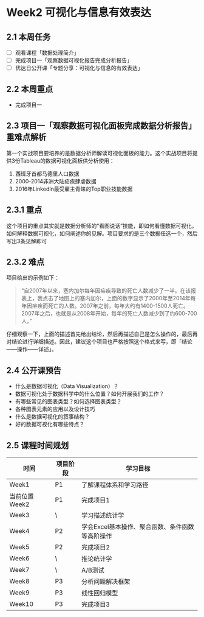 # Week2 可视化与信息有效表达
## 2.1 本周任务

  - [ ] 观看课程「数据处理简介」
  - [ ] 完成项目一「观察数据可视化报告完成分析报告」
  - [ ] 优达日公开课「专题分享：可视化与信息的有效表达」

## 2.2 本周重点
  - 完成项目一

## 2.3 项目一「观察数据可视化面板完成数据分析报告」重难点解析
第一个实战项目要培养的是数据分析师解读可视化面板的能力。这个实战项目将提供3份Tableau的数据可视化面板供分析使用：

1. 西班牙首都马德里人口数据
2. 2000-2014非洲大陆疟疾肆虐数据
3. 2016年LinkedIn最受雇主青睐的Top职业技能数据

## 2.3.1 重点

这个项目的重点其实就是数据分析师的“看图说话”技能，即如何看懂数据可视化，如何解释数据可视化，如何阐述你的见解。项目要求的是三个数据任选一个，然后写出3条见解即可

## 2.3.2 难点
项目给出的示例如下：
> “自2007年以来，塞内加尔每年因疟疾导致的死亡人数减少了一半。在该报表上，我点击了地图上的塞内加尔，上面的数字显示了2000年至2014年每年因疟疾而死亡的人数。2007年之前，每年大约有1400-1500人死亡。2007年之后，也就是从2008年开始，每年的死亡人数减少到了约600-700人。”

仔细观察一下，上面的描述首先给出结论，然后再描述自己是怎么操作的，最后再对结论进行详细描述。因此，建议这个项目也严格按照这个格式来写，即「结论——操作——详述」。

## 2.4 公开课预告
 - 什么是数据可视化（Data Visualization）？
 - 数据可视化处于数据科学中的什么位置？如何开展我们的工作？
 - 有哪些常见的图表类型？如何选择图表类型？
 - 各种图表元素的应用以及设计技巧
 - 什么是数据可视化的叙事结构？
 - 好的数据可视化有哪些特点？

## 2.5 课程时间规划

时间|项目阶段|学习目标
---|---|---
Week1| P1|了解课程体系和学习路径
当前位置Week2|P1|完成项目1
Week3|\ |学习描述统计学
Week4|P2|学会Excel基本操作、聚合函数、条件函数等高阶操作
Week5|P2|完成项目2
Week6|\ |推论统计学
Week7|\ |A/B测试
Week8|P3|分析问题解决框架
Week9|P3|线性回归模型
Week10|P3|完成项目3
